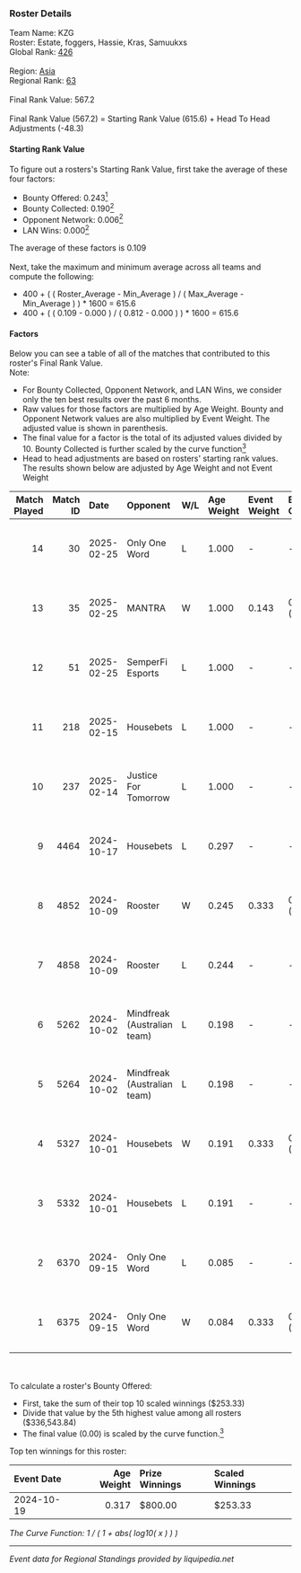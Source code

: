 ### Roster Details<br />
Team Name: KZG<br />
Roster: Estate, foggers, Hassie, Kras, Samuukxs<br />
Global Rank: [426](../../standings_global_2025_03_01.md)<br />
<br />
Region: [Asia]( ../../standings_asia_2025_03_01.md)<br />
Regional Rank: [63]( ../../standings_asia_2025_03_01.md)<br />
<br />
Final Rank Value:  567.2<br />
<br />
Final Rank Value (567.2) = Starting Rank Value (615.6) + Head To Head Adjustments (-48.3)<br />

#### Starting Rank Value<br />
To figure out a rosters's Starting Rank Value, first take the average of these four factors:<br />
- Bounty Offered: 0.243[<sup>1</sup>](#table2)
- Bounty Collected: 0.190[<sup>2</sup>](#table1)
- Opponent Network: 0.006[<sup>2</sup>](#table1)
- LAN Wins: 0.000[<sup>2</sup>](#table1)

The average of these factors is 0.109<br />
<br />
Next, take the maximum and minimum average across all teams and compute the following:<br />
- 400 + ( ( Roster_Average - Min_Average ) / ( Max_Average - Min_Average ) ) * 1600 = 615.6
- 400 + ( ( 0.109 - 0.000 ) / ( 0.812 - 0.000 ) ) * 1600 = 615.6


#### Factors<br />
Below you can see a table of all of the matches that contributed to this roster's Final Rank Value.<br />
Note:<br />

- For Bounty Collected, Opponent Network, and LAN Wins, we consider only the ten best results over the past 6 months.
- Raw values for those factors are multiplied by Age Weight. Bounty and Opponent Network values are also multiplied by Event Weight. The adjusted value is shown in parenthesis.
- The final value for a factor is the total of its adjusted values divided by 10. Bounty Collected is further scaled by the curve function[<sup>3</sup>](#curveFunction)
- Head to head adjustments are based on rosters' starting rank values. The results shown below are adjusted by Age Weight and not Event Weight
<span id="table1"></span><br />


| Match Played | Match ID | Date       | Opponent                    | W/L | Age Weight | Event Weight | Bounty Collected | Opponent Network | LAN Wins  | H2H Adj. | Roster                                  |
| -: | -: | :- | :- | :- | :- | :- | :- | :- | :- | -: | :- |
|           14 |       30 | 2025-02-25 | Only One Word               | L   | 1.000      | -            | -                | -                | -         |   -13.26 | Estate, foggers, Hassie, Kras, Samuukxs |
|           13 |       35 | 2025-02-25 | MANTRA                      | W   | 1.000      | 0.143        | 0.000 (0.000)    | 0.153 (0.022)    | 0 (0.000) |    15.17 | Estate, foggers, Hassie, Kras, Samuukxs |
|           12 |       51 | 2025-02-25 | SemperFi Esports            | L   | 1.000      | -            | -                | -                | -         |   -13.04 | Estate, foggers, Hassie, Kras, Samuukxs |
|           11 |      218 | 2025-02-15 | Housebets                   | L   | 1.000      | -            | -                | -                | -         |   -15.41 | Estate, foggers, Hassie, Kras, Samuukxs |
|           10 |      237 | 2025-02-14 | Justice For Tomorrow        | L   | 1.000      | -            | -                | -                | -         |   -13.36 | Estate, foggers, Hassie, Kras, Samuukxs |
|            9 |     4464 | 2024-10-17 | Housebets                   | L   | 0.297      | -            | -                | -                | -         |    -4.64 | dpr, Estate, Hassie, Samuukxs, Zuko     |
|            8 |     4852 | 2024-10-09 | Rooster                     | W   | 0.245      | 0.333        | 0.005 (0.000)    | 0.243 (0.020)    | 0 (0.000) |     4.48 | dpr, Estate, Hassie, Samuukxs, Zuko     |
|            7 |     4858 | 2024-10-09 | Rooster                     | L   | 0.244      | -            | -                | -                | -         |    -3.27 | dpr, Estate, Hassie, Samuukxs, Zuko     |
|            6 |     5262 | 2024-10-02 | Mindfreak (Australian team) | L   | 0.198      | -            | -                | -                | -         |    -2.55 | dpr, Estate, Hassie, Samuukxs, Zuko     |
|            5 |     5264 | 2024-10-02 | Mindfreak (Australian team) | L   | 0.198      | -            | -                | -                | -         |    -2.59 | dpr, Estate, Hassie, Samuukxs, Zuko     |
|            4 |     5327 | 2024-10-01 | Housebets                   | W   | 0.191      | 0.333        | 0.001 (0.000)    | 0.135 (0.009)    | 0 (0.000) |     3.07 | dpr, Estate, Hassie, Samuukxs, Zuko     |
|            3 |     5332 | 2024-10-01 | Housebets                   | L   | 0.191      | -            | -                | -                | -         |    -3.00 | dpr, Estate, Hassie, Samuukxs, Zuko     |
|            2 |     6370 | 2024-09-15 | Only One Word               | L   | 0.085      | -            | -                | -                | -         |    -1.29 | dpr, Estate, Hassie, Samuukxs, Zuko     |
|            1 |     6375 | 2024-09-15 | Only One Word               | W   | 0.084      | 0.333        | 0.001 (0.000)    | 0.210 (0.006)    | 0 (0.000) |     1.38 | dpr, Estate, Hassie, Samuukxs, Zuko     |

<br />
<span id="table2"></span><br />
To calculate a roster's Bounty Offered:<br />

- First, take the sum of their top 10 scaled winnings ($253.33)
- Divide that value by the 5th highest value among all rosters ($336,543.84)
- The final value (0.00) is scaled by the curve function.[<sup>3</sup>](#curveFunction)

Top ten winnings for this roster:<br />

| Event Date | Age Weight | Prize Winnings | Scaled Winnings |
| :- | -: | :- | :- |
| 2024-10-19 |      0.317 | $800.00        | $253.33         |


<span id="curveFunction"></span>_The Curve Function: 1 / ( 1 + abs( log10( x ) ) )_<br />

---
_Event data for Regional Standings provided by liquipedia.net_<br />
